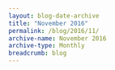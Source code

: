 ```yaml
---
layout: blog-date-archive
title: "November 2016"
permalink: /blog/2016/11/
archive-name: November 2016
archive-type: Monthly
breadcrumb: blog
---
```

